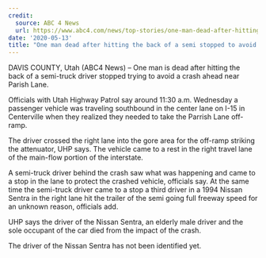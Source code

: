 ```yaml
---
credit:
  source: ABC 4 News
  url: https://www.abc4.com/news/top-stories/one-man-dead-after-hitting-the-back-of-a-semi-stopped-to-avoid-a-crash-on-i-15-in-centerville/
date: '2020-05-13'
title: "One man dead after hitting the back of a semi stopped to avoid a crash on I-15 in Centerville"
---
```

DAVIS COUNTY, Utah (ABC4 News) – One man is dead after hitting the back of a semi-truck driver stopped trying to avoid a crash ahead near Parish Lane.

Officials with Utah Highway Patrol say around 11:30 a.m. Wednesday a passenger vehicle was traveling southbound in the center lane on I-15 in Centerville when they realized they needed to take the Parrish Lane off-ramp. 

The driver crossed the right lane into the gore area for the off-ramp striking the attenuator, UHP says. The vehicle came to a rest in the right travel lane of the main-flow portion of the interstate. 

A semi-truck driver behind the crash saw what was happening and came to a stop in the lane to protect the crashed vehicle, officials say.  At the same time the semi-truck driver came to a stop a third driver in a 1994 Nissan Sentra in the right lane hit the trailer of the semi going full freeway speed for an unknown reason, officials add.

UHP says the driver of the Nissan Sentra, an elderly male driver and the sole occupant of the car died from the impact of the crash.

The driver of the Nissan Sentra has not been identified yet.
